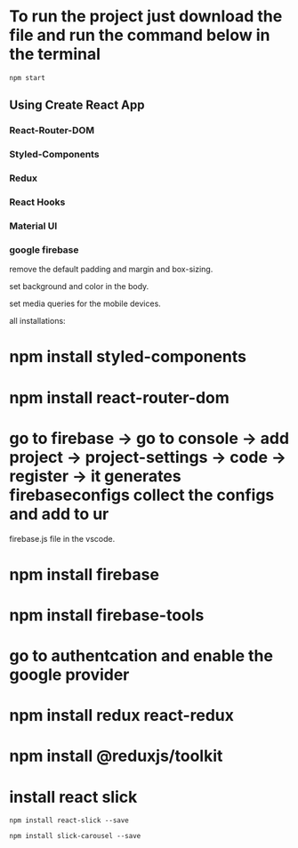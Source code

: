  
 # To run the project just download the file and run the command below in the terminal

``` 
npm start

```

## Using Create React App

### React-Router-DOM
### Styled-Components
### Redux
### React Hooks
### Material UI
### google firebase

 remove the default padding and margin and box-sizing.

 set background and color in the body.

 set media queries for the mobile devices.

 all installations:

 # npm install styled-components

 # npm install react-router-dom

 # go to firebase -> go to console -> add project -> project-settings -> code -> register -> it generates firebaseconfigs collect the configs and add to ur 
 firebase.js file in the vscode.

 # npm install firebase 

 # npm install firebase-tools


 # go to authentcation and enable the google provider

# npm install redux react-redux

# npm install @reduxjs/toolkit

# install react slick 
    npm install react-slick --save

    npm install slick-carousel --save
